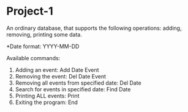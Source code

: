 # Project-1
An ordinary database, that supports the following operations: adding, removing, printing some data.

*Date format: YYYY-MM-DD

Available commands:
1) Adding an event: Add Date Event
2) Removing the event: Del Date Event
3) Removing all events from specified date: Del Date
4) Search for events in specified date: Find Date
5) Printing ALL events: Print
6) Exiting the program: End
